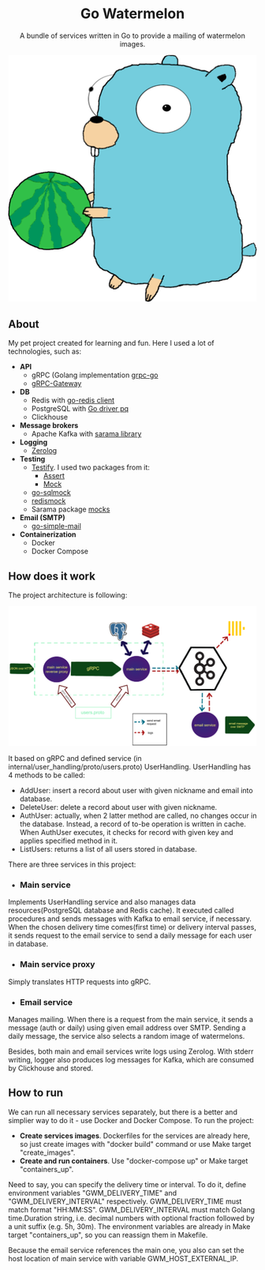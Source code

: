 <div align="center">
<h1>Go Watermelon</h1>
<p>
A bundle of services written in Go to provide a mailing of watermelon images.
</p>
<img src="docs/assets/images/go_watermelon_logo.svg"/>
</div>

## About
My pet project created for learning and fun. Here I used a lot of technologies, such as:
- **API**
    - gRPC (Golang implementation [grpc-go](https://github.com/grpc/grpc-go)
    - [gRPC-Gateway](https://github.com/grpc-ecosystem/grpc-gateway)
- **DB**
    - Redis with [go-redis client](https://github.com/go-redis/redis)
    - PostgreSQL with [Go driver pq](https://github.com/lib/pq)
    - Clickhouse
- **Message brokers**
    - Apache Kafka with [sarama library](https://github.com/Shopify/sarama)
- **Logging**
    - [Zerolog](https://github.com/rs/zerolog)
- **Testing**
    - [Testify](https://github.com/stretchr/testify). I used two packages from it:
        - [Assert](https://github.com/stretchr/testify/assert)
        - [Mock](https://github.com/stretchr/testify/mock)
    - [go-sqlmock](https://github.com/DATA-DOG/go_sqlmock)
    - [redismock](https://github.com/go-redis/redismock)
    - Sarama package [mocks](https://github.com/Shopify/sarama/mocks)
- **Email (SMTP)**
    - [go-simple-mail](https://github.com/xhit/go-simple-mail)
- **Containerization**
    - Docker
    - Docker Compose

## How does it work
The project architecture is following:
<div align="center">
<img src="docs/assets/images/go_watermelon_base_architecture.svg">
</div>

It based on gRPC and defined service (in internal/user\_handling/proto/users.proto) UserHandling.
UserHandling has 4 methods to be called:
- AddUser: insert a record about user with given nickname and email into database.
- DeleteUser: delete a record about user with given nickname.
- AuthUser: actually, when 2 latter method are called, no changes occur in the database. Instead, a record of to-be operation is written in cache. When AuthUser executes, it checks for record with given key and applies specified method in it.
- ListUsers: returns a list of all users stored in database.

There are three services in this project:
- ### Main service
Implements UserHandling service and also manages data resources(PostgreSQL database and Redis cache). It executed called procedures and sends messages with Kafka to email service, if necessary. When the chosen delivery time comes(first time) or delivery interval passes, it sends request to the email service to send a daily message for each user in database.

- ### Main service proxy
Simply translates HTTP requests into gRPC.

- ### Email service
Manages mailing. When there is a request from the main service, it sends a message (auth or daily) using given email address over SMTP. Sending a daily message, the service also selects a random image of watermelons. 

Besides, both main and email services write logs using Zerolog. With stderr writing, logger also produces log messages for Kafka, which are consumed by Clickhouse and stored.

## How to run
We can run all necessary services separately, but there is a better and simplier way to do it - use Docker and Docker Compose. To run the project:
- **Create services images**. Dockerfiles for the services are already here, so just create images with "docker build" command or use Make target "create\_images".
- **Create and run containers**. Use "docker-compose up" or Make target "containers\_up".

Need to say, you can specify the delivery time or interval. To do it, define environment variables "GWM\_DELIVERY\_TIME" and "GWM\_DELIVERY\_INTERVAL" respectively. GWM\_DELIVERY\_TIME must match format "HH:MM:SS". GWM\_DELIVERY\_INTERVAL must match Golang time.Duration string, i.e. decimal numbers with optional fraction followed by a unit suffix (e.g. 5h, 30m). The environment variables are already in Make target "containers\_up", so you can reassign them in Makefile.

Because the email service references the main one, you also can set the host location of main service with variable GWM\_HOST\_EXTERNAL\_IP.
